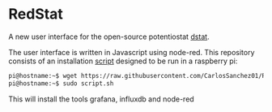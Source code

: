 # RedStat

A new user interface for the open-source potentiostat [dstat](https://doi.org/10.1371/journal.pone.0140349).

The user interface is written in Javascript using node-red. This repository consists of an installation [script](https://raw.githubusercontent.com/CarlosSanchez01/RedStat/main/script.sh) designed to be run in a raspberry pi:

```bash
pi@hostname:~$ wget https://raw.githubusercontent.com/CarlosSanchez01/RedStat/main/script.sh
pi@hostname:~$ sudo script.sh
```

This will install the tools grafana, influxdb and node-red